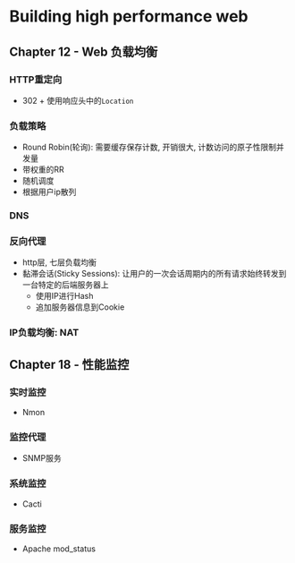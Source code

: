 # Building high performance web

## Chapter 12 - Web 负载均衡
### HTTP重定向
- 302 + 使用响应头中的`Location`

### 负载策略
- Round Robin(轮询): 需要缓存保存计数, 开销很大, 计数访问的原子性限制并发量
- 带权重的RR
- 随机调度
- 根据用户ip散列

### DNS

### 反向代理
- http层, 七层负载均衡
- 黏滞会话(Sticky Sessions): 让用户的一次会话周期内的所有请求始终转发到一台特定的后端服务器上
  - 使用IP进行Hash
  - 追加服务器信息到Cookie

### IP负载均衡: NAT

## Chapter 18 - 性能监控
### 实时监控
- Nmon

### 监控代理
- SNMP服务

### 系统监控
- Cacti

### 服务监控
- Apache mod_status
